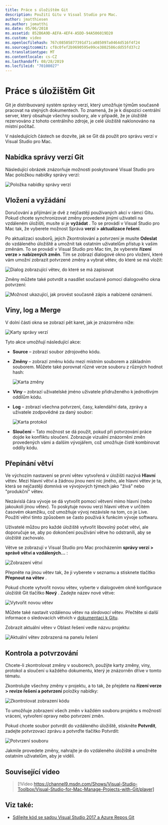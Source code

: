 ```yaml
---
title: Práce s úložištěm Git
description: Použití Gitu v Visual Studio pro Mac.
author: jmatthiesen
ms.author: jomatthi
ms.date: 05/06/2018
ms.assetid: 852B6A9D-AEFA-4EF4-A5DD-94A506019D20
ms.custom: video
ms.openlocfilehash: 767c08505877391d71ca085097a0464d516f4f24
ms.sourcegitcommit: cf8c0fef2b9690595e99ce3802586cdd55fd37c2
ms.translationtype: MT
ms.contentlocale: cs-CZ
ms.lasthandoff: 08/28/2019
ms.locfileid: "70108027"
---
```

# <a name="working-with-git"></a>Práce s úložištěm Git

Git je distribuovaný systém správy verzí, který umožňuje týmům současně pracovat na stejných dokumentech. To znamená, že je k dispozici centrální server, který obsahuje všechny soubory, ale v případě, že je úložiště rezervováno z tohoto centrálního zdroje, je celé úložiště naklonováno na místní počítač.

V následujících částech se dozvíte, jak se Git dá použít pro správu verzí v Visual Studio pro Mac.

## <a name="git-version-control-menu"></a>Nabídka správy verzí Git

Následující obrázek znázorňuje možnosti poskytované Visual Studio pro Mac položkou nabídky správy verzí:

![Položka nabídky správy verzí](media/version-control-gitVersionControlMenu.png)

## <a name="push-and-pull"></a>Vložení a vyžádání

Doručování a přijímání je dvě z nejčastěji používaných akcí v rámci Gitu. Pokud chcete synchronizovat změny provedené jinými uživateli na vzdáleném úložišti, musíte si je **vyžádat** . To se provádí v Visual Studio pro Mac tak, že vyberete možnost Správa **verzí > aktualizace řešení**.

Po aktualizaci souborů, jejich Zkontrolování a potvrzení je musíte **Odeslat** do vzdáleného úložiště a umožnit tak ostatním uživatelům přístup k vašim změnám. To se provádí v Visual Studio pro Mac tím, že vyberete **řízení verze > nabízených změn**. Tím se zobrazí dialogové okno pro vložení, které vám umožní zobrazit potvrzené změny a vybrat větev, do které se má vložit:

![Dialog zobrazující větev, do které se má zapisovat](media/version-control-gitPush.png)

Změny můžete také potvrdit a nasdílet současně pomocí dialogového okna potvrzení:

![Možnost ukazující, jak provést současně zápis a nabízené oznámení.](media/version-control-commitPush.png)

## <a name="blame-log-and-merge"></a>Viny, log a Merge

V dolní části okna se zobrazí pět karet, jak je znázorněno níže:

![Karty správy verzí](media/version-control-gitTabs.png)

Tyto akce umožňují následující akce:

* **Source** – zobrazí soubor zdrojového kódu.
* **Změny** – zobrazí změnu kódu mezi místním souborem a základním souborem. Můžete také porovnat různé verze souboru z různých hodnot hash:

    ![Karta změny](media/version-control-gitChange.png)

* **Viny** – zobrazí uživatelské jméno uživatele přidruženého k jednotlivým oddílům kódu.
* **Log** – zobrazí všechna potvrzení, časy, kalendářní data, zprávy a uživatele zodpovědné za daný soubor:

    ![Karta protokol](media/version-control-gitLog.png)

* **Sloučení** – Tato možnost se dá použít, pokud při potvrzování práce dojde ke konfliktu sloučení. Zobrazuje vizuální znázornění změn provedených vámi a dalším vývojářem, což umožňuje čistě kombinovat oddíly kódu.

## <a name="switching-branches"></a>Přepínání větví

Ve výchozím nastavení se první větev vytvořená v úložišti nazývá **Hlavní** větev. Mezi hlavní větví a žádnou jinou není nic jiného, ale hlavní větev je ta, která se nejčastěji domnívá ve vývojových týmech jako "živá" nebo "produkční" větev.

Nezávislá čára vývoje se dá vytvořit pomocí větvení mimo hlavní (nebo jakoukoli jinou větev). To poskytuje novou verzi hlavní větve v určitém časovém okamžiku, což umožňuje vývoj nezávisle na tom, co je Live. Použití větví tímto způsobem se často používá k funkcím vývoje softwaru.

Uživatelé můžou pro každé úložiště vytvořit libovolný počet větví, ale doporučuje se, aby po dokončení používání větve ho odstranili, aby se úložiště zachovalo.

Větve se zobrazují v Visual Studio pro Mac procházením **správy verzí > správě větví a vzdálených...** :

![Zobrazení větví](media/version-control-gitBranch2.png)

Přepněte na jinou větev tak, že ji vyberete v seznamu a stisknete tlačítko **Přepnout na větev** .

Pokud chcete vytvořit novou větev, vyberte v dialogovém okně konfigurace úložiště Git tlačítko **Nový** . Zadejte název nové větve:

![Vytvořit novou větev](media/version-control-gitBranch.png)

Můžete také nastavit vzdálenou větev na _sledovací_ větev. Přečtěte si další informace o sledovacích větvích v [dokumentaci k Gitu](https://git-scm.com/book/en/v2/Git-Branching-Remote-Branches#Tracking-Branches).

Zobrazit aktuální větev v Oblast řešení vedle názvu projektu:

 ![Aktuální větev zobrazená na panelu řešení](media/version-control-gitBranchName.png)

## <a name="reviewing-and-committing"></a>Kontrola a potvrzování

Chcete-li zkontrolovat změny v souborech, použijte karty změny, viny, protokol a sloučení u každého dokumentu, který je znázorněn dříve v tomto tématu.

Zkontrolujte všechny změny v projektu, a to tak, že přejdete na **řízení verze > revize řešení a potvrzení** položky nabídky:

![Zkontrolovat zobrazení kódu](media/version-control-gitReviewCommit.png)

To umožňuje zobrazení všech změn v každém souboru projektu s možností vrácení, vytvoření opravy nebo potvrzení změn.

Pokud chcete soubor potvrdit do vzdáleného úložiště, stiskněte **Potvrdit**, zadejte potvrzovací zprávu a potvrďte tlačítko Potvrdit:

![Potvrzení souboru](media/version-control-gitCommit.png)

Jakmile provedete změny, nahrajte je do vzdáleného úložiště a umožněte ostatním uživatelům, aby je viděli.

## <a name="related-video"></a>Související video

> [!Video https://channel9.msdn.com/Shows/Visual-Studio-Toolbox/Visual-Studio-for-Mac-Manage-Projects-with-Git/player]

## <a name="see-also"></a>Viz také:

* [Sdílejte kód se sadou Visual Studio 2017 a Azure Repos Git](/azure/devops/repos/git/share-your-code-in-git-vs-2017)
